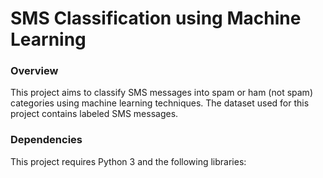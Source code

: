 <h1>SMS Classification using Machine Learning</h1>
<h3>Overview</h3>
This project aims to classify SMS messages into spam or ham (not spam) categories using machine learning techniques. The dataset used for this project contains labeled SMS messages.
<h3>Dependencies</h3>
This project requires Python 3 and the following libraries:
